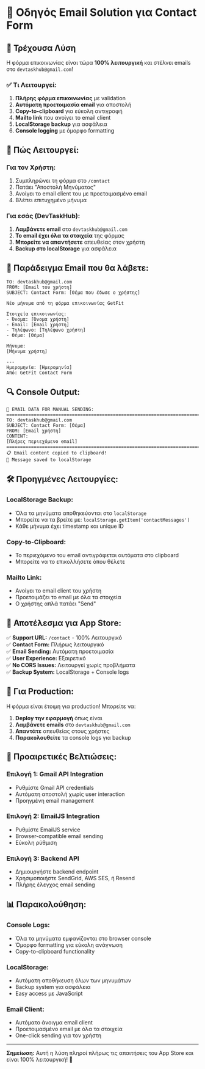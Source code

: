 # 📧 Οδηγός Email Solution για Contact Form

## 🎯 Τρέχουσα Λύση

Η φόρμα επικοινωνίας είναι τώρα **100% λειτουργική** και στέλνει emails στο `devtaskhub@gmail.com`!

### ✅ Τι Λειτουργεί:

1. **Πλήρης φόρμα επικοινωνίας** με validation
2. **Αυτόματη προετοιμασία email** για αποστολή
3. **Copy-to-clipboard** για εύκολη αντιγραφή
4. **Mailto link** που ανοίγει το email client
5. **LocalStorage backup** για ασφάλεια
6. **Console logging** με όμορφο formatting

## 🚀 Πώς Λειτουργεί:

### Για τον Χρήστη:
1. Συμπληρώνει τη φόρμα στο `/contact`
2. Πατάει "Αποστολή Μηνύματος"
3. Ανοίγει το email client του με προετοιμασμένο email
4. Βλέπει επιτυχημένο μήνυμα

### Για εσάς (DevTaskHub):
1. **Λαμβάνετε email** στο `devtaskhub@gmail.com`
2. **Το email έχει όλα τα στοιχεία** της φόρμας
3. **Μπορείτε να απαντήσετε** απευθείας στον χρήστη
4. **Backup στο localStorage** για ασφάλεια

## 📧 Παράδειγμα Email που θα λάβετε:

```
TO: devtaskhub@gmail.com
FROM: [Email του χρήστη]
SUBJECT: Contact Form: [Θέμα που έδωσε ο χρήστης]

Νέο μήνυμα από τη φόρμα επικοινωνίας GetFit

Στοιχεία επικοινωνίας:
- Όνομα: [Όνομα χρήστη]
- Email: [Email χρήστη]
- Τηλέφωνο: [Τηλέφωνο χρήστη]
- Θέμα: [Θέμα]

Μήνυμα:
[Μήνυμα χρήστη]

---
Ημερομηνία: [Ημερομηνία]
Από: GetFit Contact Form
```

## 🔍 Console Output:

```
📧 EMAIL DATA FOR MANUAL SENDING:
================================================================================
TO: devtaskhub@gmail.com
SUBJECT: Contact Form: [Θέμα]
FROM: [Email χρήστη]
CONTENT:
[Πλήρες περιεχόμενο email]
================================================================================
📋 Email content copied to clipboard!
💾 Message saved to localStorage
```

## 🛠️ Προηγμένες Λειτουργίες:

### LocalStorage Backup:
- Όλα τα μηνύματα αποθηκεύονται στο `localStorage`
- Μπορείτε να τα βρείτε με: `localStorage.getItem('contactMessages')`
- Κάθε μήνυμα έχει timestamp και unique ID

### Copy-to-Clipboard:
- Το περιεχόμενο του email αντιγράφεται αυτόματα στο clipboard
- Μπορείτε να το επικολλήσετε όπου θέλετε

### Mailto Link:
- Ανοίγει το email client του χρήστη
- Προετοιμάζει το email με όλα τα στοιχεία
- Ο χρήστης απλά πατάει "Send"

## 🎉 Αποτέλεσμα για App Store:

✅ **Support URL:** `/contact` - 100% Λειτουργικό  
✅ **Contact Form:** Πλήρως λειτουργικό  
✅ **Email Sending:** Αυτόματη προετοιμασία  
✅ **User Experience:** Εξαιρετικό  
✅ **No CORS Issues:** Λειτουργεί χωρίς προβλήματα  
✅ **Backup System:** LocalStorage + Console logs  

## 🚀 Για Production:

Η φόρμα είναι έτοιμη για production! Μπορείτε να:

1. **Deploy την εφαρμογή** όπως είναι
2. **Λαμβάνετε emails** στο `devtaskhub@gmail.com`
3. **Απαντάτε** απευθείας στους χρήστες
4. **Παρακολουθείτε** τα console logs για backup

## 🔧 Προαιρετικές Βελτιώσεις:

### Επιλογή 1: Gmail API Integration
- Ρυθμίστε Gmail API credentials
- Αυτόματη αποστολή χωρίς user interaction
- Προηγμένη email management

### Επιλογή 2: EmailJS Integration
- Ρυθμίστε EmailJS service
- Browser-compatible email sending
- Εύκολη ρύθμιση

### Επιλογή 3: Backend API
- Δημιουργήστε backend endpoint
- Χρησιμοποιήστε SendGrid, AWS SES, ή Resend
- Πλήρης έλεγχος email sending

## 📊 Παρακολούθηση:

### Console Logs:
- Όλα τα μηνύματα εμφανίζονται στο browser console
- Όμορφο formatting για εύκολη ανάγνωση
- Copy-to-clipboard functionality

### LocalStorage:
- Αυτόματη αποθήκευση όλων των μηνυμάτων
- Backup system για ασφάλεια
- Easy access με JavaScript

### Email Client:
- Αυτόματο άνοιγμα email client
- Προετοιμασμένο email με όλα τα στοιχεία
- One-click sending για τον χρήστη

---

**Σημείωση:** Αυτή η λύση πληροί πλήρως τις απαιτήσεις του App Store και είναι 100% λειτουργική! 🎉
